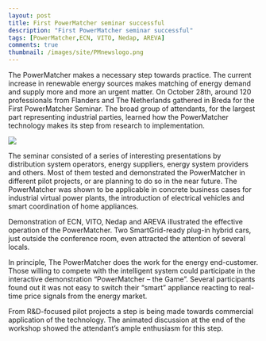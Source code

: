 ```yaml
---
layout: post
title: First PowerMatcher seminar successful
description: "First PowerMatcher seminar successful"
tags: [PowerMatcher,ECN, VITO, Nedap, AREVA]
comments: true
thumbnail: /images/site/PMnewslogo.png
---
```


The PowerMatcher makes a necessary step towards practice. The current increase in renewable energy sources makes matching of energy demand and supply more and more an urgent matter. On October 28th, around 120 professionals from Flanders and The Netherlands gathered in Breda for the First PowerMatcher Seminar. The broad group of attendants, for the largest part representing industrial parties, learned how the PowerMatcher technology makes its step from research to implementation. 
 
 <img src="{{ site.url }}/images/RTEmagicC_Photo_0010.jpg.jpg">

The seminar consisted of a series of interesting presentations by distribution system operators, energy suppliers, energy system providers and others. Most of them tested and demonstrated the PowerMatcher in different pilot projects, or are planning to do so in the near future. The PowerMatcher was shown to be applicable in concrete business cases for industrial virtual power plants, the introduction of electrical vehicles and smart coordination of home appliances.
 
Demonstration of ECN, VITO, Nedap and AREVA illustrated the effective operation of the PowerMatcher. Two SmartGrid-ready plug-in hybrid cars, just outside the conference room, even attracted the attention of several locals.
  
In principle, The PowerMatcher does the work for the energy end-customer. Those willing to compete with the intelligent system could participate in the interactive demonstration “PowerMatcher – the Game”. Several participants found out it was not easy to switch their “smart” appliance reacting to real-time price signals from the energy market.
 
From R&D-focused pilot projects a step is being made towards commercial application of the technology. The animated discussion at the end of the workshop showed the attendant’s ample enthusiasm for this step.

